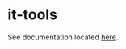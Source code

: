 # it-tools

See documentation located [here][1].

[1]: <https://nicholaswilde.io/homelab/it-tools/>
